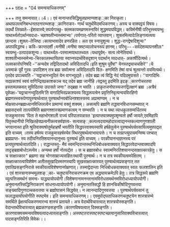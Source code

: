 +++
title = "04 समन्वयाधिकरणम्"

+++
तत्तु समन्वयात्।।4।। एवं मानान्तरसिद्धिमूलप्रामाण्यशङ््का निराकृता। अथाफलत्वनिबन्धनतदनारम्भशङ््कानिराकर- णार्थं चतुर्थमिदमधिकरणम्। अस्य च वाक्यद्वयं विषयः।तदर्थो लिख्यते--ईशावास्ये,सपर्यगाच्छु- क्लमकायमव्रणमस्नाविरं शुद्धमपापविद्धम्। कविर्मनीषी परिभूस्स्वयम्भूः याथार्थ्यतोऽर्थान्व्यदधा- च्छाश्वतीभ्यस्समाभ्यः'।पर्यगात्-परितो व्याप्तवान्। शुक्लमित्यादेःलिङ्गव्यत्ययः छान्दसः।शुक्लः-तेजिष्ठः।कायाभावादेव व्रणरहितः। अत एव स्नायुशून्यः। शुद्धः-रागद्वेषादिशून्यः" अपापविद्धश्च। कविः-क्रान्तदर्शी।मनीषी।मनीषा स्रष्टव्यालोचनरूपं ज्ञानम्। परिभूः-- -सर्वदेशव्यापनशीलः" स्वयम्भूः-उत्पादकशून्यः। याथार्थ्यतः-परमात्मयाथातथ्यतः।यथापूर्वम्- सत्य त्वेनेतिवार्थः। शाश्वतीभ्यस्समेभ्यः-चिरकालस्थायितया स्वाप्नपदार्थविसदृशान् पदार्थान् व्यदधात्- अकार्षीदित्यर्थः। तलवकारोपनिषदि -''अन्यदेव तद्विदितादथो अविदितादधि।इति शुश्रुम पूर्वेषां" येनस्तद्व्याचचक्षिरे''।ये अस्माकं पूर्वे गुरवः उपादिशन् तत्र ब्रह्म सर्वात्मना अविदितादपि विल- क्षणमिति तेषां वाचं श्रुतवन्तो वयमित्यर्थः।एतदेव प्रपञ्चयति -''यद्वाचानभ्युदितं येन वागभ्युद्यते। तदेव ब्रह्म त्वं विद्धि नेदं यदिदमुपासते। ''वागादिभिः यदप्रकाश्यं स्वयं वागिन्द्रियप्रकाशकञ्च यद् तदेव ब्रह्म जानीहि।यद्वस्तु इदमिति इदङ््कारगोचरतया हस्तामलकवत् सुविदितया उपासते जनाः" तद्ब्रह्म न भवति । प्राकृतजनोपास्यजगद्विलक्षणं ब्रह्म ।अत्रैवं पूर्वपक्षः-'यद्वाचानभ्युदितमि'ति वागादिभिरप्रकाश्यस्य सिद्धरूपत्वेन प्रवृत्तिनिवृत्यन्वयविरहिणो ब्रह्मणस्स्वरूपेणापुरुषार्थत्वात् पुरुषार्थानवबोधिनश्शास्त्रस्य अप्रामाण्यम् । न च मोक्षसाधनब्रह्मध्यानविधिपरत्वेन प्रामाण्यं वक्तुं शक्यम्। असत्यपि ब्रह्मणि तद्ध्यानविधानसम्भवात् न ब्रह्मसद्भावे तात्पर्यमिति ब्रह्मणश्शास्त्रप्रमाणकत्वम् न सम्भवति । न च यथा व्याधकुलसम्वर्धितस्य राजकुमारस्य 'पिता ते महाभोगशाली राज्यं परिपालयन्नास्त 'इत्याप्तवाक्यमुपशृण्वतो हर्षो जायते,एवमिहापि पितृस्थानीयो निखिलहेयप्रत्यनीकत्वसर्वज्ञत्व- सत्यसङ््कल्पत्वदयामहोदारत्वाद्यनन्तकल्याणगुणशाली भगवानास्त इति श्रुतिवाक्यश्रोतुर्महाहर्षो भवतीति सिद्धपरवाक्यस्यापि हर्षहेतुत्वेन पुरुषार्थपर्यवसायित्वमुपपद्यत इति वाच्यम् ।तस्य हर्षस्य राजकुमारहर्षस्येव स्थिरपुषार्थत्वाभावापत्तेः। न च तत्प्राप्त्युपायमन्विष्य पश्चात् ब्रह्मप्राप्त- स्य तदीयनिरतिशयानन्दानुभवः पुरुषार्थ इति वाच्यम् । परकीयानन्दज्ञानस्य परं प्रत्यपुरुषार्थत्वातदिति।। राद्धान्तस्तु- मैवं स्वमन्दिरान्तस्थनिधिबोधकवाक्यवत् सिद्धपरवेदान्तवाक्यादपि तादृङ्ब्रह्मबोधोऽस्त्येव। अन्यथा हर्षो नोत्पद्येत । स च ब्रह्मावबोधः स्वात्मनिरतिशयानन्दसाक्षात्कारहेतुः। स च साक्षात्कारः" ब्रह्मणा सह भोगसाम्राज्यसहितःस्थायी पुरुषार्थः। न च तत्र स्वकीयत्वमपेक्षितम् । साक्षात्कारत्वाविशेषेण अतीतसुखादिस्मरणस्यापि सुखसाक्षात्कारवत् पुरुषार्थत्वप्रसङ्गात् तत एवातिप्रसङ्गनिरासे स्वकीयत्वविशेषणानपेक्षणात्। तस्माद्वेदान्ताः निधिबोधकवाक्यवत् स्वतः फलशालिन इति । एवं शास्त्रानारम्भमूलशङ््का- चतुष्टयनिराकरणक्रम एव अद्ध्यायक्रमेऽपि हेतुः। तत्र सिद्धरूपे ब्रह्मणि व्युत्पत्तिसमर्थनं समन्व- याद्ध्यायोपयोगी।विशेषणानामनन्तानामविरोधसमर्थनमविरोधाध्यायोपयोगी। अनुमानतस्सिद्धिनिराकरणं साधनाध्यायोपयोगी। अनुमानतस्सिद्धौ हि ज्ञानचिकीर्षादिगुणवत्तया सङ्ख्यादिगुणपञ्चकवत्तया च ब्रह्मोपासनं सिद्ध्येत्। न त्वानन्दादिगुणवत्तया । पुरुषार्थपर्यवसानं तु फलाद्ध्यायोपयोगीति स्पष्टमेव। इति समन्वयाधिकरणम्।। एवमुपोद्घताधिकरणचतुष्टयेन शास्त्रारम्भे समर्थिते ईक्षत्यधिकरणमारभ्य शास्त्रं प्रतायते। अत्र वेदार्थविचारत्वात् शास्त्रयोस्सङ्गति। वेदान्तार्थविचारत्वात् ब्रह्मकाण्डसङ्गतिः।कारणविषयत्वात् दिक्सङ्गतिः। कारणवाक्यसमन्वयविषयत्वादध्यायसङ्गतिः। अस्पष्टतरास्पष्टस्पष्टच्छायानुसारिवाक्यविचारत्वात् पादसङ्गतिरिति विवेकः।।